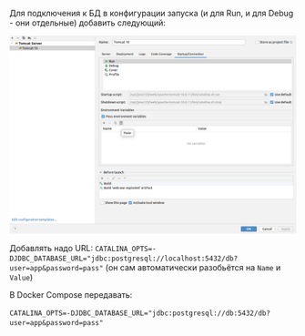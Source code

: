 Для подключения к БД в конфигурации запуска (и для Run, и для Debug - они отдельные) добавить следующий:

![](pic/README.png)

Добавлять надо URL: `CATALINA_OPTS=-DJDBC_DATABASE_URL="jdbc:postgresql://localhost:5432/db?user=app&password=pass"` (он сам автоматически разобьётся на `Name` и `Value`)

В Docker Compose передавать:

`CATALINA_OPTS=-DJDBC_DATABASE_URL="jdbc:postgresql://db:5432/db?user=app&password=pass"`
